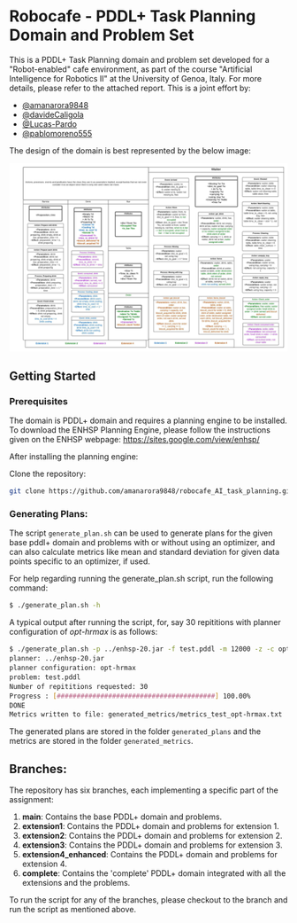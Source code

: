 # Robocafe - PDDL+ Task Planning Domain and Problem Set

This is a PDDL+ Task Planning domain and problem set developed for a "Robot-enabled" cafe environment, as part of the course "Artificial Intelligence for Robotics II" at the University of Genoa, Italy. For more details, please refer to the attached report. This is a joint effort by:
- [@amanarora9848](https://github.com/amanarora9848)
- [@davideCaligola](https://github.com/davideCaligola)
- [@Lucas-Pardo](https://github.com/Lucas-Pardo)
- [@pablomoreno555](https://github.com/pablomoreno555)

The design of the domain is best represented by the below image:

![Domain Design](images/robocafe_domain_scheme.jpeg)

## Getting Started

### Prerequisites
The domain is PDDL+ domain and requires a planning engine to be installed. To download the ENHSP Planning Engine, please follow the instructions given on the ENHSP webpage: https://sites.google.com/view/enhsp/

<p>After installing the planning engine: </p>

Clone the repository:
```bash
git clone https://github.com/amanarora9848/robocafe_AI_task_planning.git
```

### Generating Plans:

The script `generate_plan.sh` can be used to generate plans for the given base pddl+ domain and problems with or without using an optimizer, and can also calculate metrics like mean and standard deviation for given data points specific to an optimizer, if used.

For help regarding running the generate_plan.sh script, run the following command:
```bash
$ ./generate_plan.sh -h
```

A typical output after running the script, for, say 30 repititions with planner configuration of <i>opt-hrmax</i> is as follows:
```bash
$ ./generate_plan.sh -p ../enhsp-20.jar -f test.pddl -m 12000 -z -c opt-hrmax -r 30
planner: ../enhsp-20.jar
planner configuration: opt-hrmax
problem: test.pddl
Number of repititions requested: 30
Progress : [########################################] 100.00%
DONE
Metrics written to file: generated_metrics/metrics_test_opt-hrmax.txt
```

The generated plans are stored in the folder `generated_plans` and the metrics are stored in the folder `generated_metrics`.

## Branches:

The repository has six branches, each implementing a specific part of the assignment:

1. <b>main</b>: Contains the base PDDL+ domain and problems.
2. <b>extension1</b>: Contains the PDDL+ domain and problems for extension 1.
3. <b>extension2</b>: Contains the PDDL+ domain and problems for extension 2.
4. <b>extension3</b>: Contains the PDDL+ domain and problems for extension 3.
5. <b>extension4_enhanced</b>: Contains the PDDL+ domain and problems for extension 4.
6. <b>complete</b>: Contains the 'complete' PDDL+ domain integrated with all the extensions and the problems.

To run the script for any of the branches, please checkout to the branch and run the script as mentioned above.